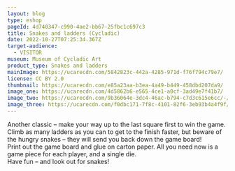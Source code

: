 ```yaml
---
layout: blog
type: eshop
pageId: 4d740347-c990-4ae2-bb67-25fbc1c697c3
title: Snakes and ladders (Cycladic)
date: 2022-10-27T07:25:34.367Z
target-audience:
  - VISITOR
museum: Museum of Cycladic Art
product_type: Snakes and ladders
mainImage: https://ucarecdn.com/5842823c-442a-4285-971d-f76f794c79e7/
license: CC BY 2.0
thumbnail: https://ucarecdn.com/e85a23aa-b3ea-4a49-b449-458dbd207da9/
image_one: https://ucarecdn.com/4d5862b6-e565-4ce1-a0cf-3ad49e7f41b7/
image_two: https://ucarecdn.com/9b36064e-3dc4-46ac-b794-c7d3c615e6cc/-/crop/979x1034/84,0/-/preview/
image_three: https://ucarecdn.com/f0dbc171-7f8c-4101-82f6-3eb93b4a4f9f/-/crop/1520x1534/1874,4/-/preview/
---
```

Another classic – make your way up to the last square first to win the game.<br/>
Climb as many ladders as you can to get to the finish faster, but beware of the hungry snakes – they will send you back down the game board!<br/>
Print out the game board and glue on carton paper. All you need now is a game piece for each player, and a single die.<br/>
Have fun – and look out for snakes!
